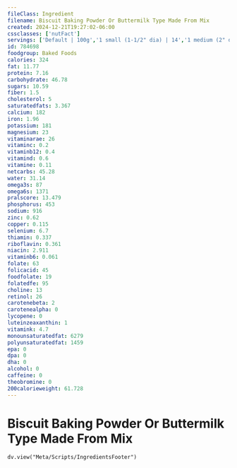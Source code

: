 ```yaml
---
fileClass: Ingredient
filename: Biscuit Baking Powder Or Buttermilk Type Made From Mix
created: 2024-12-21T19:27:02-06:00
cssclasses: ['nutFact']
servings: ['Default | 100g','1 small (1-1/2" dia) | 14','1 medium (2" dia) | 30','1 large (2-1/2" dia) | 37','1 biscuit (3" dia) | 63','1 biscuit (4" dia) | 101']
id: 784698
foodgroup: Baked Foods
calories: 324
fat: 11.77
protein: 7.16
carbohydrate: 46.78
sugars: 10.59
fiber: 1.5
cholesterol: 5
saturatedfats: 3.367
calcium: 182
iron: 1.96
potassium: 181
magnesium: 23
vitaminarae: 26
vitaminc: 0.2
vitaminb12: 0.4
vitamind: 0.6
vitamine: 0.11
netcarbs: 45.28
water: 31.14
omega3s: 87
omega6s: 1371
pralscore: 13.479
phosphorus: 453
sodium: 916
zinc: 0.62
copper: 0.115
selenium: 6.7
thiamin: 0.337
riboflavin: 0.361
niacin: 2.911
vitaminb6: 0.061
folate: 63
folicacid: 45
foodfolate: 19
folatedfe: 95
choline: 13
retinol: 26
carotenebeta: 2
carotenealpha: 0
lycopene: 0
luteinzeaxanthin: 1
vitamink: 4.7
monounsaturatedfat: 6279
polyunsaturatedfat: 1459
epa: 0
dpa: 0
dha: 0
alcohol: 0
caffeine: 0
theobromine: 0
200calorieweight: 61.728
---
```


# Biscuit Baking Powder Or Buttermilk Type Made From Mix

```dataviewjs
dv.view("Meta/Scripts/IngredientsFooter")
```